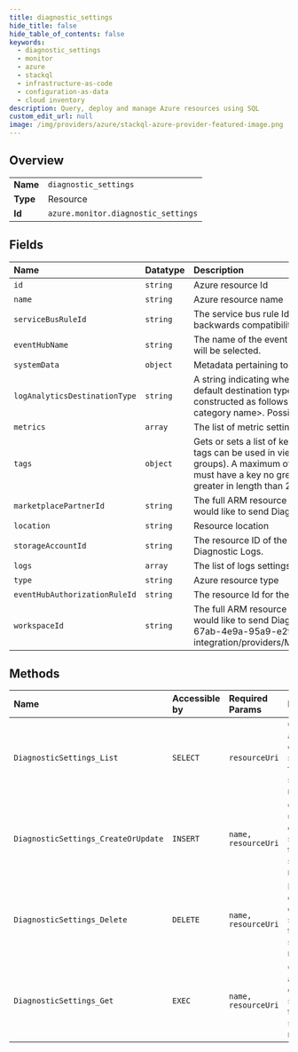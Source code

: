 ```yaml
---
title: diagnostic_settings
hide_title: false
hide_table_of_contents: false
keywords:
  - diagnostic_settings
  - monitor
  - azure    
  - stackql
  - infrastructure-as-code
  - configuration-as-data
  - cloud inventory
description: Query, deploy and manage Azure resources using SQL
custom_edit_url: null
image: /img/providers/azure/stackql-azure-provider-featured-image.png
---
```

  
    

## Overview
<table><tbody>
<tr><td><b>Name</b></td><td><code>diagnostic_settings</code></td></tr>
<tr><td><b>Type</b></td><td>Resource</td></tr>
<tr><td><b>Id</b></td><td><code>azure.monitor.diagnostic_settings</code></td></tr>
</tbody></table>

## Fields
| Name | Datatype | Description |
|:-----|:---------|:------------|
| `id` | `string` | Azure resource Id |
| `name` | `string` | Azure resource name |
| `serviceBusRuleId` | `string` | The service bus rule Id of the diagnostic setting. This is here to maintain backwards compatibility. |
| `eventHubName` | `string` | The name of the event hub. If none is specified, the default event hub will be selected. |
| `systemData` | `object` | Metadata pertaining to creation and last modification of the resource. |
| `logAnalyticsDestinationType` | `string` | A string indicating whether the export to Log Analytics should use the default destination type, i.e. AzureDiagnostics, or use a destination type constructed as follows: &lt;normalized service identity&gt;_&lt;normalized category name&gt;. Possible values are: Dedicated and null (null is default.) |
| `metrics` | `array` | The list of metric settings. |
| `tags` | `object` | Gets or sets a list of key value pairs that describe the resource. These tags can be used in viewing and grouping this resource (across resource groups). A maximum of 15 tags can be provided for a resource. Each tag must have a key no greater in length than 128 characters and a value no greater in length than 256 characters. |
| `marketplacePartnerId` | `string` | The full ARM resource ID of the Marketplace resource to which you would like to send Diagnostic Logs. |
| `location` | `string` | Resource location |
| `storageAccountId` | `string` | The resource ID of the storage account to which you would like to send Diagnostic Logs. |
| `logs` | `array` | The list of logs settings. |
| `type` | `string` | Azure resource type |
| `eventHubAuthorizationRuleId` | `string` | The resource Id for the event hub authorization rule. |
| `workspaceId` | `string` | The full ARM resource ID of the Log Analytics workspace to which you would like to send Diagnostic Logs. Example: /subscriptions/4b9e8510-67ab-4e9a-95a9-e2f1e570ea9c/resourceGroups/insights-integration/providers/Microsoft.OperationalInsights/workspaces/viruela2 |
## Methods
| Name | Accessible by | Required Params | Description |
|:-----|:--------------|:----------------|:------------|
| `DiagnosticSettings_List` | `SELECT` | `resourceUri` | Gets the active diagnostic settings list for the specified resource. |
| `DiagnosticSettings_CreateOrUpdate` | `INSERT` | `name, resourceUri` | Creates or updates diagnostic settings for the specified resource. |
| `DiagnosticSettings_Delete` | `DELETE` | `name, resourceUri` | Deletes existing diagnostic settings for the specified resource. |
| `DiagnosticSettings_Get` | `EXEC` | `name, resourceUri` | Gets the active diagnostic settings for the specified resource. |
